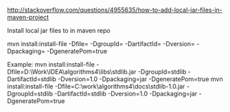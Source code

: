 http://stackoverflow.com/questions/4955635/how-to-add-local-jar-files-in-maven-project

 Install local jar files to in maven repo

  mvn install:install-file
 -Dfile=<path-to-file>
 -DgroupId=<group-id>
 -DartifactId=<artifact-id>
 -Dversion=<version>
 -Dpackaging=<packaging>
 -DgeneratePom=true


 Example:
  mvn install:install-file -Dfile=D:\Work\IDEA\algorithms4\libs\stdlib.jar -DgroupId=stdlib -DartifactId=stdlib -Dversion=1.0 -Dpackaging=jar -DgeneratePom=true
  mvn install:install-file -Dfile=C:\work\algorithms4\docs\stdlib-1.0.jar -DgroupId=stdlib -DartifactId=stdlib -Dversion=1.0 -Dpackaging=jar -DgeneratePom=true
